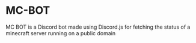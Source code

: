 # MC-BOT
MC BOT is a Discord bot made using Discord.js for fetching the status of a minecraft server running on a public domain
